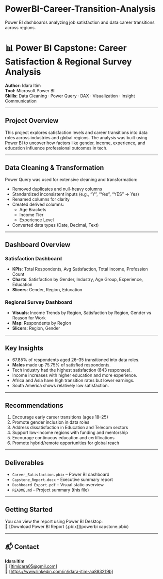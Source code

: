 # PowerBI-Career-Transition-Analysis
Power BI dashboards analyzing job satisfaction and data career transitions across regions.

# 📊 Power BI Capstone: Career Satisfaction & Regional Survey Analysis

**Author:** Idara Itim  
**Tool:** Microsoft Power BI  
**Skills:** Data Cleaning · Power Query · DAX · Visualization · Insight Communication

---

##  Project Overview

This project explores satisfaction levels and career transitions into data roles across industries and global regions. The analysis was built using Power BI to uncover how factors like gender, income, experience, and education influence professional outcomes in tech.

---

##  Data Cleaning & Transformation

Power Query was used for extensive cleaning and transformation:

- Removed duplicates and null-heavy columns
- Standardized inconsistent inputs (e.g., “Y”, “Yes”, “YES” → Yes)
- Renamed columns for clarity
- Created derived columns:
  - Age Brackets
  - Income Tier
  - Experience Level
- Converted data types (Date, Decimal, Text)

---

##  Dashboard Overview

###  Satisfaction Dashboard
- **KPIs**: Total Respondents, Avg Satisfaction, Total Income, Profession Count
- **Charts**: Satisfaction by Gender, Industry, Age Group, Experience, Education
- **Slicers**: Gender, Region, Education

###  Regional Survey Dashboard
- **Visuals**: Income Trends by Region, Satisfaction by Region, Gender vs Reason for Work
- **Map**: Respondents by Region
- **Slicers**: Region, Gender

---

##  Key Insights

- 67.85% of respondents aged 26–35 transitioned into data roles.
- **Males** made up 75.75% of satisfied respondents.
- Tech industry had the highest satisfaction (843 responses).
- Income increases with higher education and more experience.
- Africa and Asia have high transition rates but lower earnings.
- South America shows relatively low satisfaction.

---

##  Recommendations

1. Encourage early career transitions (ages 18–25)
2. Promote gender inclusion in data roles
3. Address dissatisfaction in Education and Telecom sectors
4. Support low-income regions with funding and mentorship
5. Encourage continuous education and certifications
6. Promote hybrid/remote opportunities for global reach

---

##  Deliverables

- `Career_Satisfaction.pbix` – Power BI dashboard
- `Capstone_Report.docx` – Executive summary report
- `Dashboard_Export.pdf` – Visual static overview
- `README.md` – Project summary (this file)

---

##  Getting Started

You can view the report using Power BI Desktop:  
📎 [Download Power BI Report (.pbix)](powerbi capstone.pbix)

---

## 📬 Contact

**Idara Itim**  
📧 [Itimidara05@gmil.com]  
🔗 [https://www.linkedin.com/in/idara-itim-aa883219b]
